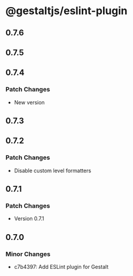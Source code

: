 # @gestaltjs/eslint-plugin

## 0.7.6

## 0.7.5

## 0.7.4

### Patch Changes

- New version

## 0.7.3

## 0.7.2

### Patch Changes

- Disable custom level formatters

## 0.7.1

### Patch Changes

- Version 0.7.1

## 0.7.0

### Minor Changes

- c7b4397: Add ESLint plugin for Gestalt
